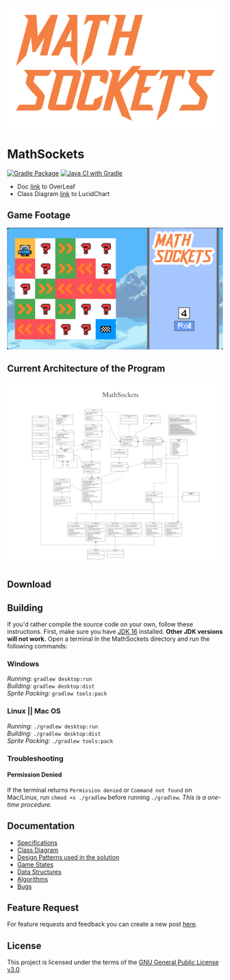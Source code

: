 ![logo](docs/logo.png) 
# MathSockets 
[![Gradle Package](https://github.com/Vivallo04/MathSockets/actions/workflows/gradle-publish.yml/badge.svg)](https://github.com/Vivallo04/MathSockets/actions/workflows/gradle-publish.yml) [![Java CI with Gradle](https://github.com/Vivallo04/MathSockets/actions/workflows/gradle.yml/badge.svg?branch=master)](https://github.com/Vivallo04/MathSockets/actions/workflows/gradle.yml)
- Doc [link](https://www.overleaf.com/9279542132rnkkgsrbsxyq) to OverLeaf
- Class Diagram [link](https://lucid.app/lucidchart/invitations/accept/inv_ecb42170-a261-42f3-b955-15b89e92216e?viewport_loc=-1707%2C-1590%2C5913%2C3003%2C0_0) to LucidChart

## Game Footage
![ss1](docs/ss1.png)

## Current Architecture of the Program
![MathSockets Class Diagram.png](docs/UML/MathSockets_Class_Diagram.png)


## Download


## Building

If you'd rather compile the source code on your own, follow these instructions.
First, make sure you have [JDK 16](https://adoptopenjdk.net/archive.html?variant=openjdk16&jvmVariant=hotspot) installed. **Other JDK versions will not work.** Open a terminal in the MathSockets directory and run the following commands:

### Windows
_Running:_ `gradlew desktop:run`  
_Building:_ `gradlew desktop:dist`  
_Sprite Packing:_ `gradlew tools:pack`

### Linux || Mac OS
_Running:_ `./gradlew desktop:run`  
_Building:_ `./gradlew desktop:dist`  
_Sprite Packing:_ `./gradlew tools:pack`


### Troubleshooting

#### Permission Denied
If 
the terminal returns `Permission denied` or `Command not found` on Mac/Linux, run `chmod +x ./gradlew` before running `./gradlew`. *This is a one-time procedure.*


## Documentation

- [Specifications](https://github.com/Vivallo04/MathSockets/wiki/1.-Maintaining-the-Integrity-of-the-Specifications) 
- [Class Diagram](https://github.com/Vivallo04/MathSockets/wiki/Class-Diagram)
- [Design Patterns used in the solution](https://github.com/Vivallo04/MathSockets/wiki/Design-Patterns)
- [Game States](https://github.com/Vivallo04/MathSockets/wiki/Main-Game-States)
- [Data Structures](https://github.com/Vivallo04/MathSockets/wiki/Data-Structures)
- [Algorithms](https://github.com/Vivallo04/MathSockets/wiki/Algorithms)
- [Bugs](https://github.com/Vivallo04/MathSockets/wiki/Bugs)

## Feature Request
For feature requests and feedback you can create a new post [here](https://github.com/Vivallo04/MathSockets/issues).



 
## License
This project is licensed under the terms of the [GNU General Public License v3.0](LICENSE).
